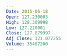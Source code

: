 ```yaml
---
Date: 2015-06-18
Open: 127.230003
High: 128.309998
Low: 127.220001
Close: 127.879997
Adj Close: 121.077255
Volume: 35407200
---
```

